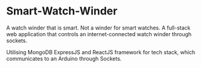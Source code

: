 # Smart-Watch-Winder
A watch winder that is smart. Not a winder for smart watches.
A full-stack web application that controls an internet-connected watch winder through sockets.

Utilising MongoDB ExpressJS and ReactJS framework for tech stack, which communicates to an Arduino through Sockets.
